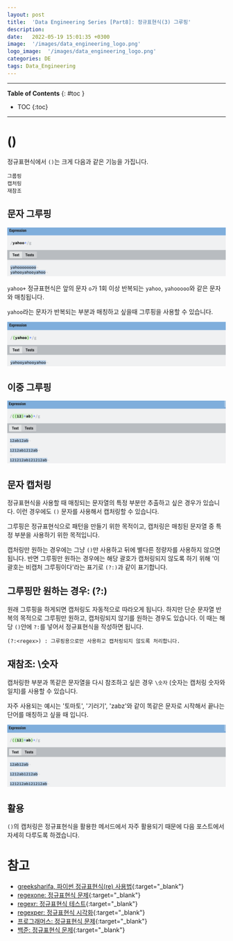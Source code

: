 ```yaml
---
layout: post
title:  'Data Engineering Series [Part8]: 정규표현식(3) 그루핑'
description: 
date:   2022-05-19 15:01:35 +0300
image:  '/images/data_engineering_logo.png'
logo_image:  '/images/data_engineering_logo.png'
categories: DE
tags: Data_Engineering
---
```

---

**Table of Contents**
{: #toc }
*  TOC
{:toc}

---

# ()

정규표현식에서 `()`는 크게 다음과 같은 기능을 가집니다.  

```
그룹핑
캡처링
재참조
```

## 문자 그루핑

![](/images/regex_24.png)

`yahoo+` 정규표현식은 앞의 문자 `o`가 1회 이상 반복되는 `yahoo`, `yahooooo`와 같은 문자와 매칭됩니다.  

`yahoo`라는 문자가 반복되는 부분과 매칭하고 싶을때 그루핑을 사용할 수 있습니다.  

![](/images/regex_25.png)

## 이중 그루핑

![](/images/regex_26.png)

## 문자 캡처링

정규표현식을 사용할 때 매칭되는 문자열의 특정 부분만 추출하고 싶은 경우가 있습니다. 이런 경우에도 `()` 문자를 사용해서 캡처링할 수 있습니다.  

그루핑은 정규표현식으로 패턴을 만들기 위한 목적이고, 캡처링은 매칭된 문자열 중 특정 부분을 사용하기 위한 목적입니다.  

캡처링만 원하는 경우에는 그냥 `()`만 사용하고 뒤에 별다른 정량자를 사용하지 않으면 됩니다. 반면 그루핑만 원하는 경우에는 해당 괄호가 캡처링되지 않도록 하기 위해 '이 괄호는 비캡처 그루핑이다'라는 표기로 `(?:)`과 같이 표기합니다.  

## 그루핑만 원하는 경우: (?:)

원래 그루핑을 하게되면 캡처링도 자동적으로 따라오게 됩니다. 하지만 단순 문자열 반복의 목적으로 그루핑만 원하고, 캡처링되지 않기를 원하는 경우도 있습니다. 이 때는 해당 `()`안에 `?:`를 넣어서 정규표현식을 작성하면 됩니다.  

```
(?:<regex>) : 그루핑용으로만 사용하고 캡처링되지 않도록 처리합니다.
```

## 재참조: \숫자

캡처링한 부분과 똑같은 문자열을 다시 참조하고 싶은 경우 `\숫자` (숫자는 캡처링 숫자와 일치)를 사용할 수 있습니다.  

자주 사용되는 예시는 '토마토', '기러기', 'zabz'와 같이 똑같은 문자로 시작해서 끝나는 단어를 매칭하고 싶을 때 입니다.  

![](/images/regex_26.png)

## 활용

`()`의 캡처링은 정규표현식을 활용한 메서드에서 자주 활용되기 때문에 다음 포스트에서 자세히 다루도록 하겠습니다.  


# 참고
- [greeksharifa, 파이썬 정규표현식(re) 사용법](https://greeksharifa.github.io/정규표현식(re)/2018/07/20/regex-usage-01-basic/){:target="_blank"}
- [regexone: 정규표현식 문제](https://regexone.com){:target="_blank"}
- [regexr: 정규표현식 테스트](https://regexr.com){:target="_blank"}
- [regexper: 정규표현식 시각화](https://regexper.com){:target="_blank"}
- [프로그래머스: 정규표현식 문제](https://programmers.co.kr/learn/courses/11){:target="_blank"}
- [백준: 정규표현식 문제](https://www.acmicpc.net/workbook/view/6082){:target="_blank"}
